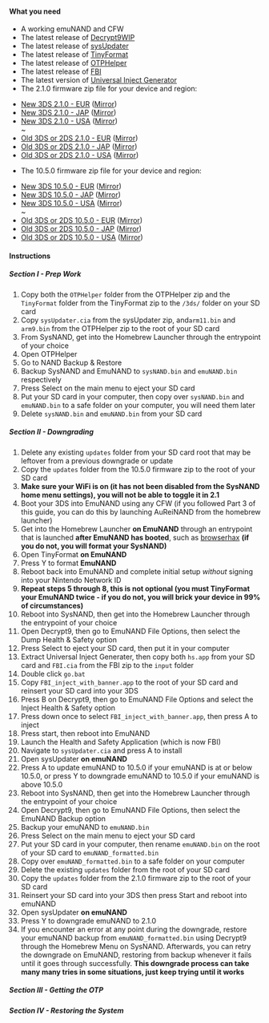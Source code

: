 #### What you need

* A working emuNAND and CFW
* The latest release of [Decrypt9WIP](https://github.com/d0k3/Decrypt9WIP/releases)
* The latest release of [sysUpdater](https://github.com/profi200/sysUpdater/releases/)
* The latest release of [TinyFormat](https://github.com/javimadgit/TinyFormat/releases)
* The latest release of [OTPHelper](https://github.com/d0k3/OTPHelper/releases)
* The latest release of [FBI](https://github.com/Steveice10/FBI/releases)
* The latest version of [Universal Inject Generator](https://github.com/d0k3/Universal-Inject-Generator/archive/master.zip)
* The 2.1.0 firmware zip file for your device and region:
 +    [New 3DS 2.1.0 - EUR]() ([Mirror]())    
 +    [New 3DS 2.1.0 - JAP]() ([Mirror]())    
 +    [New 3DS 2.1.0 - USA]() ([Mirror]())    
 ~
 +    [Old 3DS or 2DS 2.1.0 - EUR]() ([Mirror]())    
 +    [Old 3DS or 2DS 2.1.0 - JAP]() ([Mirror]())    
 +    [Old 3DS or 2DS 2.1.0 - USA]() ([Mirror]())    
* The 10.5.0 firmware zip file for your device and region:
 +    [New 3DS 10.5.0 - EUR]() ([Mirror]())    
 +    [New 3DS 10.5.0 - JAP]() ([Mirror]())    
 +    [New 3DS 10.5.0 - USA]() ([Mirror]())    
 ~
 +    [Old 3DS or 2DS 10.5.0 - EUR]() ([Mirror]())    
 +    [Old 3DS or 2DS 10.5.0 - JAP]() ([Mirror]())    
 +    [Old 3DS or 2DS 10.5.0 - USA]() ([Mirror]())  

#### Instructions
##### Section I - Prep Work
1. Copy both the `OTPHelper` folder from the OTPHelper zip and the `TinyFormat` folder from the TinyFormat zip to the `/3ds/` folder on your SD card
2. Copy `sysUpdater.cia` from the sysUpdater zip, and`arm11.bin` and `arm9.bin` from the OTPHelper zip to the root of your SD card
3. From SysNAND, get into the Homebrew Launcher through the entrypoint of your choice
4. Open OTPHelper
5. Go to NAND Backup & Restore
6. Backup SysNAND and EmuNAND to `sysNAND.bin` and `emuNAND.bin` respectively
7. Press Select on the main menu to eject your SD card
8. Put your SD card in your computer, then copy over `sysNAND.bin` and `emuNAND.bin` to a safe folder on your computer, you will need them later
9. Delete `sysNAND.bin` and `emuNAND.bin` from your SD card

##### Section II - Downgrading
1. Delete any existing `updates` folder from your SD card root that may be leftover from a previous downgrade or update
2. Copy the `updates` folder from the 10.5.0 firmware zip to the root of your SD card
3. **Make sure your WiFi is on (it has not been disabled from the SysNAND home menu settings), you will not be able to toggle it in 2.1**
4. Boot your 3DS into EmuNAND using any CFW (if you followed Part 3 of this guide, you can do this by launching AuReiNAND from the homebrew launcher)
5. Get into the Homebrew Launcher **on EmuNAND** through an entrypoint that is launched **after EmuNAND has booted**, such as [browserhax](https://yls8.mtheall.com/3dsbrowserhax.php) **(if you do not, you will format your SysNAND)**
6. Open TinyFormat **on EmuNAND**
7. Press Y to format **EmuNAND**
8. Reboot back into EmuNAND and complete initial setup *without* signing into your Nintendo Network ID
9. **Repeat steps 5 through 8, this is not optional (you must TinyFormat your EmuNAND twice - if you do not, you will brick your device in 99% of circumstances)**
10. Reboot into SysNAND, then get into the Homebrew Launcher through the entrypoint of your choice
11. Open Decrypt9, then go to EmuNAND File Options, then select the Dump Health & Safety option
12. Press Select to eject your SD card, then put it in your computer
13. Extract Universal Inject Generater, then copy both `hs.app` from your SD card and `FBI.cia` from the FBI zip to the `input` folder
14. Double click `go.bat`
15. Copy `FBI_inject_with_banner.app` to the root of your SD card and reinsert your SD card into your 3DS
16. Press B on Decrypt9, then go to EmuNAND File Options and select the Inject Health & Safety option
17. Press down once to select `FBI_inject_with_banner.app`, then press A to inject
18. Press start, then reboot into EmuNAND
19. Launch the Health and Safety Application (which is now FBI)
20. Navigate to `sysUpdater.cia` and press A to install
21. Open sysUpdater **on emuNAND**
22. Press A to update emuNAND to 10.5.0 if your emuNAND is at or below 10.5.0, or press Y to downgrade emuNAND to 10.5.0 if your emuNAND is above 10.5.0
26. Reboot into SysNAND, then get into the Homebrew Launcher through the entrypoint of your choice
27. Open Decrypt9, then go to EmuNAND File Options, then select the EmuNAND Backup option
28. Backup your emuNAND to `emuNAND.bin`
29. Press Select on the main menu to eject your SD card
23. Put your SD card in your computer, then rename `emuNAND.bin` on the root of your SD card to `emuNAND_formatted.bin`
26. Copy over `emuNAND_formatted.bin` to a safe folder on your computer
24. Delete the existing `updates` folder from the root of your SD card
25. Copy the `updates` folder from the 2.1.0 firmware zip to the root of your SD card
27. Reinsert your SD card into your 3DS then press Start and reboot into emuNAND
28. Open sysUpdater **on emuNAND**
29. Press Y to downgrade emuNAND to 2.1.0
30. If you encounter an error at any point during the downgrade, restore your emuNAND backup from `emuNAND_formatted.bin` using Decrypt9 through the Homebrew Menu on SysNAND. Afterwards, you can retry the downgrade on EmuNAND, restoring from backup whenever it fails until it goes through successfully. **This downgrade process can take many many tries in some situations, just keep trying until it works**


##### Section III - Getting the OTP


##### Section IV - Restoring the System